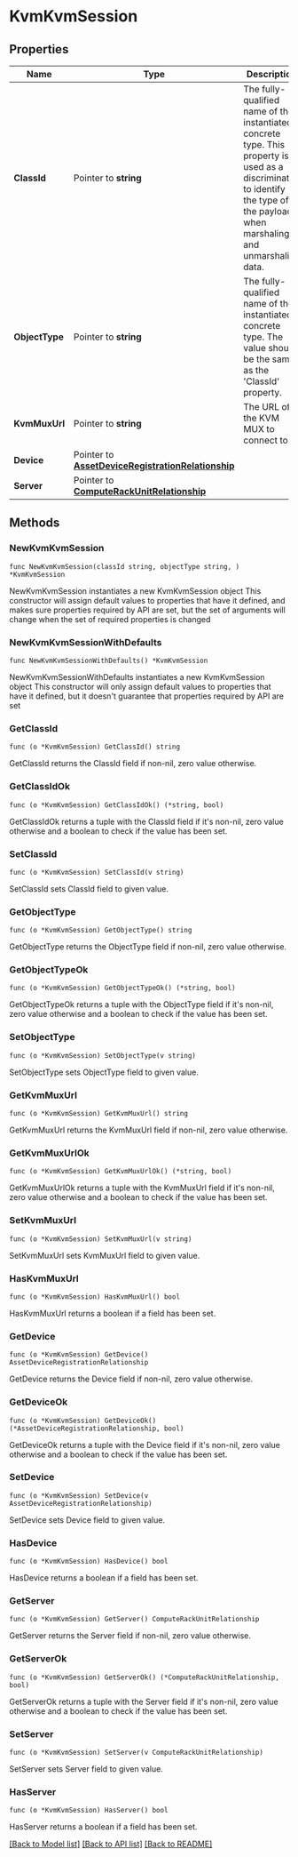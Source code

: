 # KvmKvmSession

## Properties

Name | Type | Description | Notes
------------ | ------------- | ------------- | -------------
**ClassId** | Pointer to **string** | The fully-qualified name of the instantiated, concrete type. This property is used as a discriminator to identify the type of the payload when marshaling and unmarshaling data. | [default to "kvm.KvmSession"]
**ObjectType** | Pointer to **string** | The fully-qualified name of the instantiated, concrete type. The value should be the same as the &#39;ClassId&#39; property. | [default to "kvm.KvmSession"]
**KvmMuxUrl** | Pointer to **string** | The URL of the KVM MUX to connect to. | [optional] [readonly] 
**Device** | Pointer to [**AssetDeviceRegistrationRelationship**](asset.DeviceRegistration.Relationship.md) |  | [optional] 
**Server** | Pointer to [**ComputeRackUnitRelationship**](compute.RackUnit.Relationship.md) |  | [optional] 

## Methods

### NewKvmKvmSession

`func NewKvmKvmSession(classId string, objectType string, ) *KvmKvmSession`

NewKvmKvmSession instantiates a new KvmKvmSession object
This constructor will assign default values to properties that have it defined,
and makes sure properties required by API are set, but the set of arguments
will change when the set of required properties is changed

### NewKvmKvmSessionWithDefaults

`func NewKvmKvmSessionWithDefaults() *KvmKvmSession`

NewKvmKvmSessionWithDefaults instantiates a new KvmKvmSession object
This constructor will only assign default values to properties that have it defined,
but it doesn't guarantee that properties required by API are set

### GetClassId

`func (o *KvmKvmSession) GetClassId() string`

GetClassId returns the ClassId field if non-nil, zero value otherwise.

### GetClassIdOk

`func (o *KvmKvmSession) GetClassIdOk() (*string, bool)`

GetClassIdOk returns a tuple with the ClassId field if it's non-nil, zero value otherwise
and a boolean to check if the value has been set.

### SetClassId

`func (o *KvmKvmSession) SetClassId(v string)`

SetClassId sets ClassId field to given value.


### GetObjectType

`func (o *KvmKvmSession) GetObjectType() string`

GetObjectType returns the ObjectType field if non-nil, zero value otherwise.

### GetObjectTypeOk

`func (o *KvmKvmSession) GetObjectTypeOk() (*string, bool)`

GetObjectTypeOk returns a tuple with the ObjectType field if it's non-nil, zero value otherwise
and a boolean to check if the value has been set.

### SetObjectType

`func (o *KvmKvmSession) SetObjectType(v string)`

SetObjectType sets ObjectType field to given value.


### GetKvmMuxUrl

`func (o *KvmKvmSession) GetKvmMuxUrl() string`

GetKvmMuxUrl returns the KvmMuxUrl field if non-nil, zero value otherwise.

### GetKvmMuxUrlOk

`func (o *KvmKvmSession) GetKvmMuxUrlOk() (*string, bool)`

GetKvmMuxUrlOk returns a tuple with the KvmMuxUrl field if it's non-nil, zero value otherwise
and a boolean to check if the value has been set.

### SetKvmMuxUrl

`func (o *KvmKvmSession) SetKvmMuxUrl(v string)`

SetKvmMuxUrl sets KvmMuxUrl field to given value.

### HasKvmMuxUrl

`func (o *KvmKvmSession) HasKvmMuxUrl() bool`

HasKvmMuxUrl returns a boolean if a field has been set.

### GetDevice

`func (o *KvmKvmSession) GetDevice() AssetDeviceRegistrationRelationship`

GetDevice returns the Device field if non-nil, zero value otherwise.

### GetDeviceOk

`func (o *KvmKvmSession) GetDeviceOk() (*AssetDeviceRegistrationRelationship, bool)`

GetDeviceOk returns a tuple with the Device field if it's non-nil, zero value otherwise
and a boolean to check if the value has been set.

### SetDevice

`func (o *KvmKvmSession) SetDevice(v AssetDeviceRegistrationRelationship)`

SetDevice sets Device field to given value.

### HasDevice

`func (o *KvmKvmSession) HasDevice() bool`

HasDevice returns a boolean if a field has been set.

### GetServer

`func (o *KvmKvmSession) GetServer() ComputeRackUnitRelationship`

GetServer returns the Server field if non-nil, zero value otherwise.

### GetServerOk

`func (o *KvmKvmSession) GetServerOk() (*ComputeRackUnitRelationship, bool)`

GetServerOk returns a tuple with the Server field if it's non-nil, zero value otherwise
and a boolean to check if the value has been set.

### SetServer

`func (o *KvmKvmSession) SetServer(v ComputeRackUnitRelationship)`

SetServer sets Server field to given value.

### HasServer

`func (o *KvmKvmSession) HasServer() bool`

HasServer returns a boolean if a field has been set.


[[Back to Model list]](../README.md#documentation-for-models) [[Back to API list]](../README.md#documentation-for-api-endpoints) [[Back to README]](../README.md)


